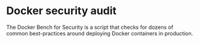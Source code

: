# Docker security audit
 The Docker Bench for Security is a script that checks for dozens of common best-practices around deploying Docker containers in production.
